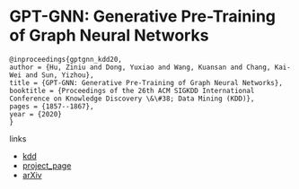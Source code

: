 # GPT-GNN: Generative Pre-Training of Graph Neural Networks

```
@inproceedings{gptgnn_kdd20,
author = {Hu, Ziniu and Dong, Yuxiao and Wang, Kuansan and Chang, Kai-Wei and Sun, Yizhou},
title = {GPT-GNN: Generative Pre-Training of Graph Neural Networks},
booktitle = {Proceedings of the 26th ACM SIGKDD International Conference on Knowledge Discovery \&\#38; Data Mining (KDD)},
pages = {1857--1867},
year = {2020}
}
```

links
- [kdd](https://www.kdd.org/kdd2020/accepted-papers/view/gpt-gnn-generative-pre-training-of-graph-neural-networks)
- [project_page](http://web.cs.ucla.edu/~kwchang/bibliography/hu2020gptgnn/)
- [arXiv](https://arxiv.org/abs/2006.15437)
